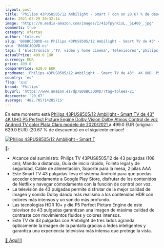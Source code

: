 ```yaml
---
layout: post
title: 'Philips 43PUS8505/12 Ambilight - Smart T con un 20.67 % de descuento'
date: 2021-03-29 20:32:14
image: 'https://m.media-amazon.com/images/I/41pTpynK1sL._SL400_.jpg'
comments: true
category: ofertas
author: 'tole.es'
slug: 'B08BCJQQVD-es Philips 43PUS8505/12 Ambilight - Smart TV de 43" 4K UHD P5...'
sku: 'B08BCJQQVD-es'
tags: [ 'Electrónica','TV, vídeo y home cinema','Televisores','philips','smart','tv', ]
actualPrice: 499.0 EUR
currency: EUR
price: 499.0
comparePrice: 629.0 EUR
prodname: 'Philips 43PUS8505/12 Ambilight - Smart TV de 43"  4K UHD  P5 Perfect Picture Engine  Dolby Vision  Dolby Atmos  Control de voz  Android TV   color Plata Claro  modelo de 2020/2021 '
country: 'es'
flag: '🇪🇸'
brand: 'Philips'
buyurl: 'https://www.amazon.es/dp/B08BCJQQVD/?tag=tolees-21'
descuento: '20.67'
average: '482.705714285715'
---
```


En este momento está [Philips 43PUS8505/12 Ambilight - Smart TV de 43"  4K UHD  P5 Perfect Picture Engine  Dolby Vision  Dolby Atmos  Control de voz  Android TV   color Plata Claro  modelo de 2020/2021 ](https://www.amazon.es/dp/B08BCJQQVD/?tag=tolees-21) a 499.0 EUR (original: 629.0 EUR) (20.67 %  de descuento) en el siguiente enlace!

[![Philips 43PUS8505/12 Ambilight - Smart T](https://m.media-amazon.com/images/I/41pTpynK1sL._SL400_.jpg)](https://www.amazon.es/dp/B08BCJQQVD/?tag=tolees-21)

🔎:

- Alcance del suministro: Philips TV 43PUS8505/12 de 43 pulgadas (108 cm); Mando a distancia, Guía de inicio rápido, Folleto legal y de seguridad, Cable de alimentación, Soporte para la mesa, 2 pilas AAA
- Este Smart TV 43 pulgadas lleva el sistema Android para que puedas acceder cómodamente a Google Play Store, disfrutar de los contenidos de Netflix y navegar cómodamente con la función de control por voz.
- La televisión de 43 pulgadas permite disfrutar de la mejor calidad de imagen y sonido Dolby dando más realismo a los contenidos HDR con colores más intensos y un sonido más profundo.
- Las tecnologías HDR 10+ y die P5 Perfect Picture Engine de este televisor de 43 pulgadas garantizan una imagen de máxima calidad de contraste con movimientos fluidos y colores intensos.
- Este TV de 43 pulgadas con Ambilight de tres lados agranda ópticamente la imagen de la pantalla gracias a ledes inteligentes y garantiza una experiencia televisiva más intensa que protege la vista.

[🛒 Aquí!!!](https://www.amazon.es/dp/B08BCJQQVD/?tag=tolees-21)
